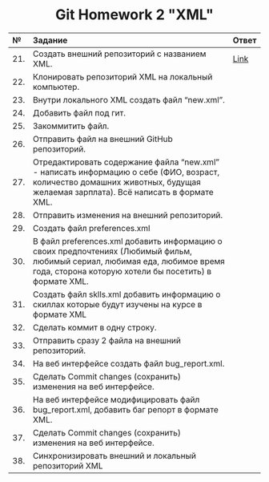 <div align="center">

# Git Homework 2 "XML"

</div> 

 |№| Задание | Ответ |
 |:---|:---|:---|
 |21. |Создать внешний репозиторий c названием XML.  |[Link](https://github.com/mranolegprivate/XML/blob/main/README.md "XML")|
 |22. |Клонировать репозиторий XML на локальный компьютер.  ||
 |23. |Внутри локального XML создать файл “new.xml”.  ||
 |24. |Добавить файл под гит.  ||
 |25. |Закоммитить файл.  ||
 |26. |Отправить файл на внешний GitHub репозиторий.  ||
 |27. |Отредактировать содержание файла “new.xml” - написать информацию о себе (ФИО, возраст, количество домашних животных, будущая желаемая зарплата). Всё написать в формате XML.  ||
 |28. |Отправить изменения на внешний репозиторий.  ||
 |29. |Создать файл preferences.xml  ||
 |30. |В файл preferences.xml добавить информацию о своих предпочтениях (Любимый фильм, любимый сериал, любимая еда, любимое время года, сторона которую хотели бы посетить) в формате XML.  ||
 |31. |Создать файл sklls.xml добавить информацию о скиллах которые будут изучены на курсе в формате XML  ||
 |32. |Сделать коммит в одну строку.  ||
 |33. |Отправить сразу 2 файла на внешний репозиторий.  ||
 |34. |На веб интерфейсе создать файл bug_report.xml.  ||
 |35. |Сделать Commit changes (сохранить) изменения на веб интерфейсе.  ||
 |36. |На веб интерфейсе модифицировать файл bug_report.xml, добавить баг репорт в формате XML.  ||
 |37. |Сделать Commit changes (сохранить) изменения на веб интерфейсе.  ||
 |38. |Синхронизировать внешний и локальный репозиторий XML  ||
